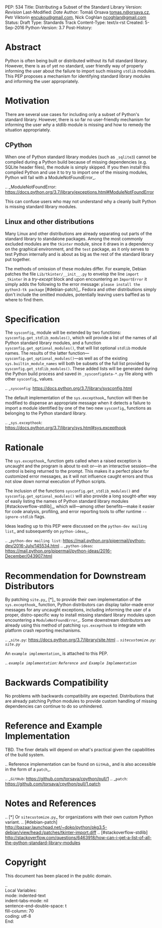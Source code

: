 PEP: 534
Title: Distributing a Subset of the Standard Library
Version: $Revision$
Last-Modified: $Date$
Author: Tomáš Orsava <tomas.n@orsava.cz>,
        Petr Viktorin <encukou@gmail.com>,
        Nick Coghlan <ncoghlan@gmail.com>
Status: Draft
Type: Standards Track
Content-Type: text/x-rst
Created: 5-Sep-2016
Python-Version: 3.7
Post-History:


Abstract
========

Python is often being built or distributed without its full standard library.
However, there is as of yet no standard, user friendly way of properly informing the user about the failure to import such missing `stdlib` modules.  This PEP proposes a mechanism for identifying standard library modules and informing the user appropriately.


Motivation
==========

There are several use cases for including only a subset of Python's standard
library.  However, there is so far no user-friendly mechanism for informing the user *why* a stdlib module is missing and how to remedy the situation appropriately.

CPython
-------

When one of Python standard library modules (such as ``_sqlite3``) cannot be
compiled during a Python build because of missing dependencies (e.g. SQLite
header files), the module is simply skipped.  If you then install this compiled Python and use it to try to import one of the
missing modules, Python will fail with a ModuleNotFoundError_.

.. _ModuleNotFoundError:
   https://docs.python.org/3.7/library/exceptions.html#ModuleNotFoundError

This can confuse users who may not understand why a cleanly built Python is
missing standard library modules.


Linux and other distributions
-----------------------------

Many Linux and other distributions are already separating out parts of the
standard library to standalone packages.  Among the most commonly excluded
modules are the ``tkinter`` module, since it draws in a dependency on the
graphical environment, and the ``test`` package, as it only serves to test
Python internally and is about as big as the rest of the standard library put
together.

The methods of omission of these modules differ.  For example, Debian patches
the file ``Lib/tkinter/__init__.py`` to envelop the line ``import _tkinter`` in
a *try-except* block and upon encountering an ``ImportError`` it simply adds
the following to the error message: ``please install the python3-tk package``
[#debian-patch]_.  Fedora and other distributions simply don't include the
omitted modules, potentially leaving users baffled as to where to find them.


Specification
=============

The `sysconfig`_ module will be extended by two functions: `sysconfig.get_stdlib_modules()`, which will provide a list of the names of all Python standard library modules, and a function `sysconfig.get_optional_modules()`, that will list optional `stdlib` module names.  The results of the latter function—`sysconfig.get_optional_modules()`—as well as of the existing `sys.builtin_module_names` will both be subsets of the full list provided by `sysconfig.get_stdlib_modules()`.  These added lists will be generated during the Python build process and saved in `_sysconfigdata-*.py` file along with other `sysconfig`_ values.

.. _`sysconfig`: https://docs.python.org/3.7/library/sysconfig.html

The default implementation of the `sys.excepthook`_ function will then be modified to dispense an appropriate message when it detects a failure to import a module identified by one of the two new `sysconfig`_ functions as belonging to the Python standard library.

.. _`sys.excepthook`: https://docs.python.org/3.7/library/sys.html#sys.excepthook


Rationale
=========

The `sys.excepthook`_ function gets called when a raised exception is uncaught and the program is about to exit or—in an interactive session—the control is being returned to the prompt.  This makes it a perfect place for customized error messages, as it will not influence caught errors and thus not slow down normal execution of Python scripts.

The inclusion of the functions `sysconfig.get_stdlib_modules()` and `sysconfig.get_optional_modules()` will also provide a long sought-after way of easily listing the names of Python standard library modules [#stackoverflow-stdlib]_, which will—among other benefits—make it easier for code analysis, profiling, and error reporting tools to offer runtime `--ignore-stdlib` flags.

Ideas leading up to this PEP were discussed on the `python-dev mailing list`_ and subsequently on `python-ideas`_.

.. _`python-dev mailing list`:
   https://mail.python.org/pipermail/python-dev/2016-July/145534.html
.. _`python-ideas`:
   https://mail.python.org/pipermail/python-ideas/2016-December/043907.html


Recommendation for Downstream Distributors
==========================================

By patching `site.py`_ [*]_ to provide their own implementation of the `sys.excepthook`_ function, Python distributors can display tailor-made error messages for any uncaught exceptions, including informing the user of a proper, distro-specific way to install missing standard library modules upon encountering a `ModuleNotFoundError`_.  Some downstream distributors are already using this method of patching `sys.excepthook` to integrate with platform crash reporting mechanisms.

.. _`site.py`: https://docs.python.org/3.7/library/site.html
.. _`sitecustomize.py`: `site.py`_

An `example implementation`_ is attached to this PEP.

.. _`example implementation`: `Reference and Example Implementation`_


Backwards Compatibility
=======================

No problems with backwards compatibility are expected.  Distributions that are
already patching Python modules to provide custom handling of missing
dependencies can continue to do so unhindered.


Reference and Example Implementation
====================================

TBD.  The finer details will depend on what's practical given the capabilities
of the build system.

.. Reference implementation can be found on `GitHub`_ and is also accessible in the form of a `patch`_.

.. _`GitHub`: https://github.com/torsava/cpython/pull/1
.. _`patch`: https://github.com/torsava/cpython/pull/1.patch


Notes and References
====================

.. [*] Or `sitecustomize.py`_ for organizations with their own custom
   Python variant.
.. [#debian-patch]
   http://bazaar.launchpad.net/~doko/python/pkg3.5-debian/view/head:/patches/tkinter-import.diff
.. [#stackoverflow-stdlib]
   http://stackoverflow.com/questions/6463918/how-can-i-get-a-list-of-all-the-python-standard-library-modules


Copyright
=========

This document has been placed in the public domain.



..  
   Local Variables:  
   mode: indented-text  
   indent-tabs-mode: nil  
   sentence-end-double-space: t  
   fill-column: 70  
   coding: utf-8  
   End:  
